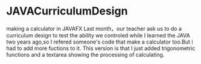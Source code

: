 # JAVACurriculumDesign
making a calculator in JAVAFX
Last month，our teacher ask us to do a curriculum design to test the ability we controled while I learned the JAVA two years ago,so I
refered someone's code that make a calculator too.But i had to add more fuctions to it. This version is that I just added 
trigonometric functions and a textarea showing the processing of calculating.
